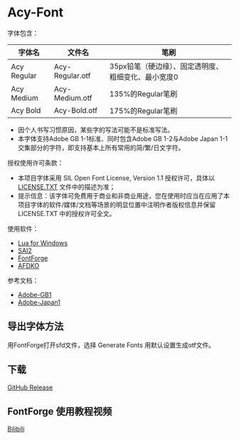 # Acy-Font
字体包含：

|字体名|文件名|笔刷|
|-|-|-|
|Acy Regular|Acy-Regular.otf|35px铅笔（硬边缘）、固定透明度、粗细变化、最小宽度0|
|Acy Medium|Acy-Medium.otf|135%的Regular笔刷|
|Acy Bold|Acy-Bold.otf|175%的Regular笔刷|
* 因个人书写习惯原因，某些字的写法可能不是标准写法。
* 本字体支持Adobe GB 1-1标准、同时包含Adobe GB 1-2与Adobe Japan 1-1交集部分的字符，即支持基本上所有常用的简/繁/日文字符。

授权使用许可条款：
* 本项目字体采用 SIL Open Font License, Version 1.1 授权许可，具体以 [LICENSE.TXT](LICENSE.TXT) 文件中的描述为准；
* 提示信息：该字体可免费用于商业和非商业用途，您在使用时应当在应用了本项目字体的软件/媒体/文档等场景的明显位置中注明作者版权信息并保留 LICENSE.TXT 中的授权许可全文。

使用软件：
* [Lua for Windows](https://github.com/rjpcomputing/luaforwindows)
* [SAI2](https://www.systemax.jp)
* [FontForge](https://fontforge.github.io)
* [AFDKO](https://github.com/adobe-type-tools/afdko)

参考文档：
* [Adobe-GB1](https://github.com/adobe-type-tools/Adobe-GB1)
* [Adobe-Japan1](https://github.com/adobe-type-tools/Adobe-Japan1)

## 导出字体方法
用FontForge打开sfd文件，选择 Generate Fonts 用默认设置生成otf文件。

## 下载
[GitHub Release](https://github.com/lxfly2000/Acy-Font/releases)

## FontForge 使用教程视频
[Bilibili](https://www.bilibili.com/video/av22009352)
